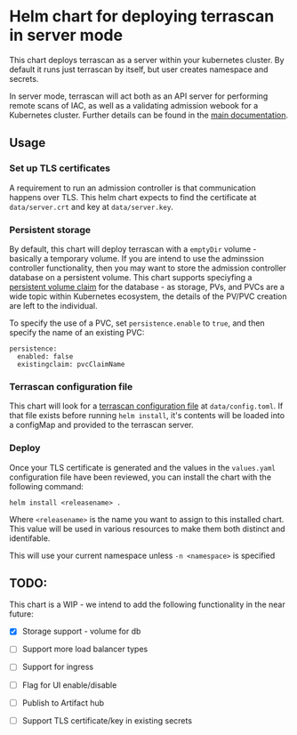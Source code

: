 # Helm chart for deploying terrascan in server mode

This chart deploys terrascan as a server within your kubernetes cluster. By default it runs just terrascan by itself, but 
user creates namespace and secrets.

In server mode, terrascan will act both as an API server for
performing remote scans of IAC, as well as a validating admission
webook for a Kubernetes cluster. Further details can be found in
the [main documentation](https://docs.accurics.com/projects/accurics-terrascan/en/latest/).

## Usage
### Set up TLS certificates
A requirement to run an admission controller is that communication
happens over TLS. This helm chart expects to find the certificate
at `data/server.crt` and key at `data/server.key`.

### Persistent storage
By default, this chart will deploy terrascan with a `emptyDir`
volume - basically a temporary volume. If you are intend to use the
adminssion controller functionality, then you may want to store the
admission controller database on a persistent volume. This chart
supports speciyfing a [persistent volume
claim](https://kubernetes.io/docs/concepts/storage/persistent-volumes/) for
the database - as storage, PVs, and PVCs are a wide topic within
Kubernetes ecosystem, the details of the PV/PVC creation are left
to the individual.

To specify the use of a PVC, set `persistence.enable` to `true`, and then specify the name of an existing PVC:

```
persistence:
  enabled: false
  existingclaim: pvcClaimName
```

### Terrascan configuration file
This chart will look for a [terrascan configuration
file](https://docs.accurics.com/projects/accurics-terrascan/en/latest/usage/#config-file)
at `data/config.toml`. If that file exists before running `helm
install`, it's contents will be loaded into a configMap and provided
to the terrascan server.

### Deploy
Once your TLS certificate is generated and the values in the
`values.yaml` configuration file have been reviewed, you can install
the chart with the following command:

```
helm install <releasename> .
```
Where `<releasename>` is the name you want to assign to this installed chart. This value will be used in various resources to make them both distinct and identifable.

This will use your current namespace unless `-n <namespace>` is specified

## TODO:
This chart is a WIP - we intend to add the following functionality in the near future:
 - [x] Storage support - volume for db
 - [ ] Support more load balancer types
 - [ ] Support for ingress
 - [ ] Flag for UI enable/disable
 - [ ] Publish to Artifact hub
 - [ ] Support TLS certificate/key in existing secrets

